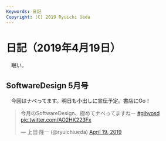 ```yaml
---
Keywords: 日記
Copyright: (C) 2019 Ryuichi Ueda
---
```


# 日記（2019年4月19日）

　眠い。

## SoftwareDesign 5月号

　今回はナベってます。明日も小出しに宣伝予定。書店にGo！


<blockquote class="twitter-tweet" data-partner="tweetdeck"><p lang="ja" dir="ltr">今月のSoftwareDesign、極めてナベってますねー <a href="https://twitter.com/hashtag/gihyosd?src=hash&amp;ref_src=twsrc%5Etfw">#gihyosd</a> <a href="https://t.co/AO2HK223Fx">pic.twitter.com/AO2HK223Fx</a></p>&mdash; 上田 隆一 (@ryuichiueda) <a href="https://twitter.com/ryuichiueda/status/1119206483172790272?ref_src=twsrc%5Etfw">April 19, 2019</a></blockquote>
<script async src="https://platform.twitter.com/widgets.js" charset="utf-8"></script>

